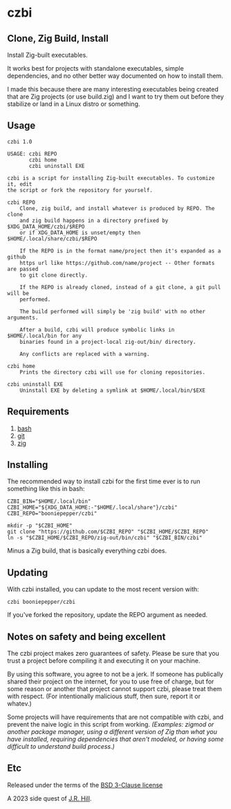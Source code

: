 # czbi

## Clone, Zig Build, Install

Install Zig-built executables.

It works best for projects with standalone executables, simple dependencies,
and no other better way documented on how to install them.

I made this because there are many interesting executables being created that
are Zig projects (or use build.zig) and I want to try them out before they
stabilize or land in a Linux distro or something.

## Usage

```
czbi 1.0

USAGE: czbi REPO
       czbi home
       czbi uninstall EXE

czbi is a script for installing Zig-built executables. To customize it, edit
the script or fork the repository for yourself.

czbi REPO
    Clone, zig build, and install whatever is produced by REPO. The clone
    and zig build happens in a directory prefixed by $XDG_DATA_HOME/czbi/$REPO
    or if XDG_DATA_HOME is unset/empty then $HOME/.local/share/czbi/$REPO

    If the REPO is in the format name/project then it's expanded as a github
    https url like https://github.com/name/project -- Other formats are passed
    to git clone directly.

    If the REPO is already cloned, instead of a git clone, a git pull will be
    performed.

    The build performed will simply be 'zig build' with no other arguments.

    After a build, czbi will produce symbolic links in $HOME/.local/bin for any
    binaries found in a project-local zig-out/bin/ directory.

    Any conflicts are replaced with a warning.

czbi home
    Prints the directory czbi will use for cloning repositories.

czbi uninstall EXE
    Uninstall EXE by deleting a symlink at $HOME/.local/bin/$EXE
```

## Requirements

1. [bash](https://www.gnu.org/software/bash/)
2. [git](https://git-scm.com/)
3. [zig](https://ziglang.org/)

## Installing

The recommended way to install czbi for the first time ever is to run something
like this in bash:

```
CZBI_BIN="$HOME/.local/bin"
CZBI_HOME="${XDG_DATA_HOME:-"$HOME/.local/share"}/czbi"
CZBI_REPO="booniepepper/czbi"

mkdir -p "$CZBI_HOME"
git clone "https://github.com/$CZBI_REPO" "$CZBI_HOME/$CZBI_REPO"
ln -s "$CZBI_HOME/$CZBI_REPO/zig-out/bin/czbi" "$CZBI_BIN/czbi"
```

Minus a Zig build, that is basically everything czbi does.

## Updating

With czbi installed, you can update to the most recent version with:

```
czbi booniepepper/czbi
```

If you've forked the repository, update the REPO argument as needed.

## Notes on safety and being excellent

The czbi project makes zero guarantees of safety. Please be sure that you trust
a project before compiling it and executing it on your machine.

By using this software, you agree to not be a jerk. If someone has publically
shared their project on the internet, for you to use free of charge, but for
some reason or another that project cannot support czbi, please treat them with
respect. (For intentionally malicious stuff, then sure, report it or whatev.)

Some projects will have requirements that are not compatible with czbi, and
prevent the naive logic in this script from working. _(Examples: zigmod or
another package manager, using a different version of Zig than what you have
installed, requiring dependencies that aren't modeled, or having some difficult
to understand build process.)_

## Etc

Released under the terms of the [BSD 3-Clause license]()

A 2023 side quest of [J.R. Hill](https://so.dang.cool).

